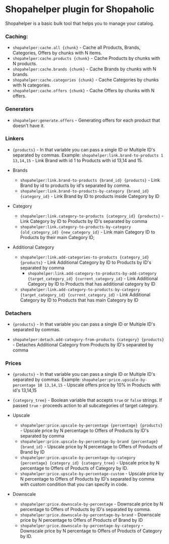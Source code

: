 # Shopahelper plugin for Shopaholic

Shopahelper is a basic bulk tool that helps you to manage your catalog.

### Caching:
- `shopahelper:cache.all {chunk}` - Cache all Products, Brands, Categories, Offers by chunks with N items.
- `shopahelper:cache.products {chunk}` - Cache Products by chunks with N products. 
- `shopahelper:cache.brands {chunk}` - Cache Brands by chunks with N brands.
- `shopahelper:cache.categories {chunk}` - Cache Categories by chunks with N categories.
- `shopahelper:cache.offers {chunk}` - Cache Offers by chunks with N offers.

### Generators
- `shopahelper:generate.offers` - Generating offers for each product that doesn't have it.

### Linkers

- `{products}` - In that variable you can pass a single ID or Multiple ID's separated by commas. Example: `shopahelper:link.brand-to-products 1 13,14,15` - Link Brand with id 1 to Products with id 13,14 and 15.


- Brands
    - `shopahelper:link.brand-to-products {brand_id} {products}` - Link Brand by id to products by id's separated by comma. 
    - `shopahelper:link.brand-to-products-by-category {brand_id} {category_id}` - Link Brand by ID to products inside Category by ID
- Category
    - `shopahelper:link.category-to-products {category_id} {products}` - Link Category by ID to Products by ID's separated by comma
    - `shopahelper:link.category-to-products-by-category {old_category_id} {new_category_id}` - Link main Category ID to Products by their main Category ID;
- Additional Category
    - `shopahelper:link.add-categories-to-products {category_id} {products}` - Link Additional Category by ID to Products by ID's separated by comma
        - `shopahelper:link.add-category-to-products-by-add-category {target_category_id} {current_category_id}` - Link Additional Category by ID to Products that has additional category by ID
    - `shopahelper:link.add-category-to-products-by-category {target_category_id} {current_category_id}` - Link Additional Category by ID to Products that has main Category by ID

### Detachers

- `{products}` - In that variable you can pass a single ID or Multiple ID's separated by commas.

- `shopahelper:detach.add-category-from-products {category} {products}` - Detaches Additional Category from Products by ID's separated by comma

### Prices

- `{products}` - In that variable you can pass a single ID or Multiple ID's separated by commas. Example: `shopahelper:price.upscale-by-percentage 10 13,14,15` - Upscale offers price by 10% in Products with id's 13,14,15
- `{category_tree}` - Boolean variable that accepts `true` or `false` strings. If passed `true` - proceeds action to all subcategories of target category.


- Upscale
    - `shopahelper:price.upscale-by-percentage {percentage} {products}` - Upscale price by N percentage to Offers of Products by ID's separated by comma
    - `shopahelper:price.upscale-by-percentage-by-brand {percentage} {brand_id}` - Upscale price by N percentage to Offers of Products of Brand by ID
    - `shopahelper:price.upscale-by-percentage-by-category {percentage} {category_id} {category_tree}` - Upscale price by N percentage to Offers of Products of Category by ID.
    - `shopahelper:price.upscale-by-percentage-custom` - Upscale price by N percentage to Offers of Products by ID's separated by comma with custom condition that you can specify in code.
- Downscale
  - `shopahelper:price.downscale-by-percentage` - Downscale price by N percentage to Offers of Products by ID's separated by comma.
  - `shopahelper:price.downscale-by-percentage-by-brand` - Downscale price by N percentage to Offers of Products of Brand by ID
  - `shopahelper:price.downscale-by-percentage-by-category` - Downscale price by N percentage to Offers of Products of Category by ID. 
